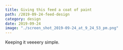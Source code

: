 ```yaml
---
title: Giving this feed a coat of paint
path: /2019-09-24-feed-design
category: design
date: 2019-09-24
image: "./screen_shot_2019-09-24_at_9_24_53_pm.png"
---
```


Keeping it veeeery simple.
